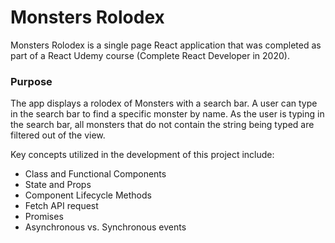 # Monsters Rolodex

Monsters Rolodex is a single page React application that was completed as part of a React Udemy course (Complete React Developer in 2020).

### Purpose

The app displays a rolodex of Monsters with a search bar. A user can type in the search bar to find a specific monster by name. As the user is typing in the search bar, all monsters that do not contain the string being typed are filtered out of the view. 

Key concepts utilized in the development of this project include:
- Class and Functional Components
- State and Props
- Component Lifecycle Methods
- Fetch API request
- Promises
- Asynchronous vs. Synchronous events



